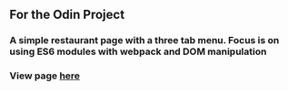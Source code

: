 ## For the Odin Project
### A simple restaurant page with a three tab menu.  Focus is on using ES6 modules with webpack and DOM manipulation
### View page [here](https://theghall.github.io/odin-restaurant/)

